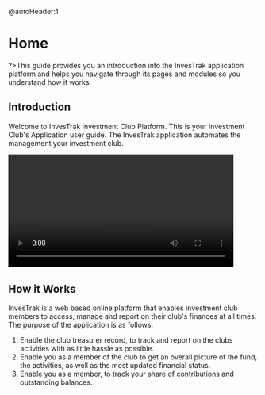 @autoHeader:1

# Home 

?>This guide provides you an introduction into the InvesTrak application platform 
and helps you navigate through its pages and modules so you understand how it works.

## Introduction
Welcome to InvesTrak Investment Club Platform. This is your Investment Club's Application user guide.
The InvesTrak application automates the management your investment club.

<!-- [filename](static/video/InvesTrak_Intro.mp4 ':include :size=600 :type=video controls') -->

<video src="/static/video/InvesTrak_Intro.mp4" width="90%" autoplay controls loop>
  <img src="/static/images/0.1_Welcome.PNG"/>
</video>

<!-- ![alt text](images/0.1_Welcome.PNG ":size=600 Home page") -->

## How it Works
 InvesTrak is a web based online platform that enables investment club members to 
 access, manage and report on their club's finances at all times. The purpose of the application is as follows:

  1. Enable the club treasurer record, to track and report on the clubs activities with as little hassle as possible.
  1. Enable you as a member of the club to get an overall picture of the fund, the activities, as well as the most updated financial status.
  1. Enable you as a member, to track your share of contributions and outstanding balances.

